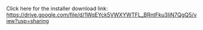 Click here for the installer download link:
  https://drive.google.com/file/d/1WqEYck5VWXYWTFL_BRntFku3IiN7QgQ5/view?usp=sharing

